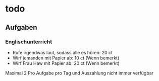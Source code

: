 # todo
## Aufgaben
### Englischunterricht
- Rufe irgendwas laut, sodass alle es hören: 20 ct
- Wirf jemanden mit Papier ab: 10 ct (Wenn bemerkt)
- Wirf Frau Haw mit Papier ab: 20 ct (Wenn bemerkt)

Maximal 2 Pro Aufgabe pro Tag und Auszahlung nicht immer verfügbar

